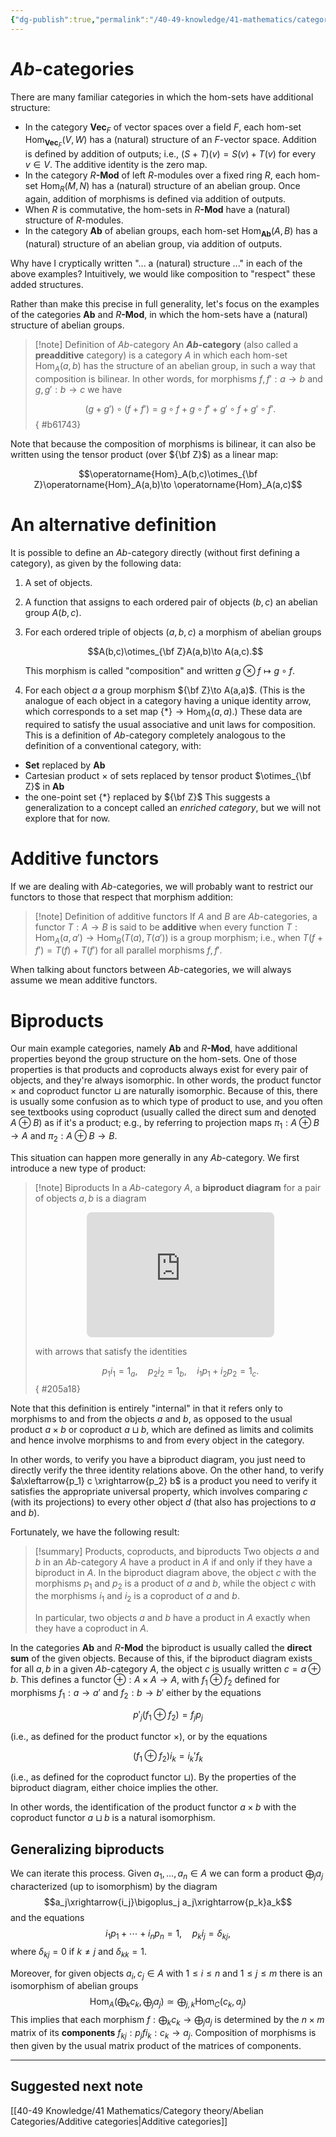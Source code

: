 ```yaml
---
{"dg-publish":true,"permalink":"/40-49-knowledge/41-mathematics/category-theory/abelian-categories/ab-categories/","tags":["category_theory/abelian_categories"],"updated":"2024-11-15T09:56:46-08:00"}
---
```


# $Ab$-categories

There are many familiar categories in which the hom-sets have additional structure:
- In the category $\textbf{Vec}_F$ of vector spaces over a field $F$, each hom-set $\operatorname{Hom}_{\textbf{Vec}_F}(V,W)$ has a (natural) structure of an $F$-vector space. Addition is defined by addition of outputs; i.e., $(S+T)(v)=S(v)+T(v)$ for every $v\in V$. The additive identity is the zero map.
- In the category $R\textbf{-Mod}$ of left $R$-modules over a fixed ring $R$, each hom-set $\operatorname{Hom}_R(M,N)$ has a (natural) structure of an abelian group. Once again, addition of morphisms is defined via addition of outputs.
- When $R$ is commutative, the hom-sets in $R\textbf{-Mod}$ have a (natural) structure of $R$-modules.
- In the category $\textbf{Ab}$ of abelian groups, each hom-set $\operatorname{Hom}_{\textbf{Ab}}(A,B)$ has a (natural) structure of an abelian group, via addition of outputs.

Why have I cryptically written "... a (natural) structure ..." in each of the above examples? Intuitively, we would like composition to "respect" these added structures.

Rather than make this precise in full generality, let's focus on the examples of the categories $\textbf{Ab}$ and $R\textbf{-Mod}$, in which the hom-sets have a (natural) structure of abelian groups.

> [!note] Definition of $Ab$-category
> An **$Ab$-category** (also called a **preadditive** category) is a category $A$ in which each hom-set $\operatorname{Hom}_A(a,b)$ has the structure of an abelian group, in such a way that composition is bilinear. In other words, for morphisms $f,f':a\to b$ and $g,g':b\to c$ we have
> 
> $$(g+g')\circ (f+f')=g\circ f+g\circ f'+g'\circ f+g'\circ f'.$$
{ #b61743}


Note that because the composition of morphisms is bilinear, it can also be written using the tensor product (over ${\bf Z}$) as a linear map:

$$\operatorname{Hom}_A(b,c)\otimes_{\bf Z}\operatorname{Hom}_A(a,b)\to \operatorname{Hom}_A(a,c)$$

# An alternative definition

It is possible to define an $Ab$-category directly (without first defining a category), as given by the following data:
1. A set of objects.
2. A function that assigns to each ordered pair of objects $(b,c)$ an abelian group $A(b,c)$.
3. For each ordered triple of objects $(a,b,c)$ a morphism of abelian groups
   
   $$A(b,c)\otimes_{\bf Z}A(a,b)\to A(a,c).$$
   
   This morphism is called "composition" and written $g\otimes f\mapsto g\circ f$.
1. For each object $a$ a group morphism ${\bf Z}\to A(a,a)$. (This is the analogue of each object in a category having a unique identity arrow, which corresponds to a set map $\{*\}\to \operatorname{Hom}_A(a,a)$.)
These data are required to satisfy the usual associative and unit laws for composition. This is a definition of $Ab$-category completely analogous to the definition of a conventional category, with:
- $\textbf{Set}$ replaced by $\textbf{Ab}$
- Cartesian product $\times$ of sets replaced by tensor product $\otimes_{\bf Z}$ in $\textbf{Ab}$
- the one-point set $\{*\}$ replaced by ${\bf Z}$
This suggests a generalization to a concept called an *enriched category*, but we will not explore that for now.

# Additive functors

If we are dealing with $Ab$-categories, we will probably want to restrict our functors to those that respect that morphism addition:

> [!note] Definition of additive functors
> If $A$ and $B$ are $Ab$-categories, a functor $T:A\to B$ is said to be **additive** when every function $T:\operatorname{Hom}_A(a,a')\to \operatorname{Hom}_B(T(a),T(a'))$ is a group morphism; i.e., when $T(f+f')=T(f)+T(f')$ for all parallel morphisms $f,f'$.

When talking about functors between $Ab$-categories, we will always assume we mean additive functors.
# Biproducts

Our main example categories, namely $\textbf{Ab}$ and $R\textbf{-Mod}$, have additional properties beyond the group structure on the hom-sets. One of those properties is that products and coproducts always exist for every pair of objects, and they're always isomorphic. In other words, the product functor $\times$ and coproduct functor $\sqcup$ are naturally isomorphic. Because of this, there is usually some confusion as to which type of product to use, and you often see textbooks using coproduct (usually called the direct sum and denoted $A\oplus B$) as if it's a product; e.g., by referring to projection maps $\pi_1:A\oplus B\to A$ and $\pi_2:A\oplus B\to B$.

This situation can happen more generally in any $Ab$-category. We first introduce a new type of product:

> [!note] Biproducts
> In a $Ab$-category $A$, a **biproduct diagram** for a pair of objects $a, b$ is a diagram
><iframe class="quiver-embed" src="https://q.uiver.app/#q=WzAsMyxbMCwwLCJhIl0sWzEsMCwiYyJdLFsyLDAsImIiXSxbMSwwLCJwXzEiLDIseyJvZmZzZXQiOjF9XSxbMSwyLCJwXzIiLDAseyJvZmZzZXQiOi0xfV0sWzEsMCwiaV8xIiwwLHsib2Zmc2V0IjotMSwic3R5bGUiOnsidGFpbCI6eyJuYW1lIjoiYXJyb3doZWFkIn0sImhlYWQiOnsibmFtZSI6Im5vbmUifX19XSxbMSwyLCJpXzIiLDIseyJvZmZzZXQiOjEsInN0eWxlIjp7InRhaWwiOnsibmFtZSI6ImFycm93aGVhZCJ9LCJoZWFkIjp7Im5hbWUiOiJub25lIn19fV1d&embed" width="300" height="200" style="border-radius: 8px; border: none; display: block; margin: auto"></iframe>
>
> with arrows that satisfy the identities
> 
> $$p_1i_1=1_a,\quad p_2i_2=1_b,\quad i_1p_1+i_2p_2=1_c.$$
{ #205a18}


Note that this definition is entirely "internal" in that it refers only to morphisms to and from the objects $a$ and $b$, as opposed to the usual product $a\times b$ or coproduct $a\sqcup b$, which are defined as limits and colimits and hence involve morphisms to and from every object in the category.

In other words, to verify you have a biproduct diagram, you just need to directly verify the three identity relations above. On the other hand, to verify $a\xleftarrow{p_1} c \xrightarrow{p_2} b$ is a product you need to verify it satisfies the appropriate universal property, which involves comparing $c$ (with its projections) to every other object $d$ (that also has projections to $a$ and $b$).

Fortunately, we have the following result:

> [!summary] Products, coproducts, and biproducts
> Two objects $a$ and $b$ in an $Ab$-category $A$ have a product in $A$ if and only if they have a biproduct in $A$. In the biproduct diagram above, the object $c$ with the morphisms $p_1$ and $p_2$ is a product of $a$ and $b$, while the object $c$ with the morphisms $i_1$ and $i_2$ is a coproduct of $a$ and $b$.
>
> In particular, two objects $a$ and $b$ have a product in $A$ exactly when they have a coproduct in $A$.

In the categories $\textbf{Ab}$ and $R\textbf{-Mod}$ the biproduct is usually called the **direct sum** of the given objects. Because of this, if the biproduct diagram exists for all $a, b$ in a given $Ab$-category $A$, the object $c$ is usually written $c=a\oplus b$. This defines a functor $\oplus:A\times A\to A$, with $f_1\oplus f_2$ defined for morphisms $f_1:a\to a'$ and $f_2:b\to b'$ either by the equations

$$p'_j(f_1\oplus f_2)=f_jp_j$$

(i.e., as defined for the product functor $\times$), or by the equations

$$(f_1\oplus f_2)i_k = i_k'f_k$$

(i.e., as defined for the coproduct functor $\sqcup$). By the properties of the biproduct diagram, either choice implies the other.

In other words, the identification of the product functor $a\times b$ with the coproduct functor $a\sqcup b$ is a natural isomorphism.

## Generalizing biproducts

We can iterate this process. Given $a_1, \ldots, a_n\in A$ we can form a product $\bigoplus_j a_j$ characterized (up to isomorphism) by the diagram
$$a_j\xrightarrow{i_j}\bigoplus_j a_j\xrightarrow{p_k}a_k$$
and the equations
$$i_1p_1+\cdots +i_np_n=1,\quad p_ki_j=\delta_{kj},$$
where $\delta_{kj}=0$ if $k\neq j$ and $\delta_{kk}=1$.

Moreover, for given objects $a_i, c_j\in A$ with $1\leq i\leq n$ and $1\leq j\leq m$ there is an isomorphism of abelian groups
$$\operatorname{Hom}_A\left(\bigoplus_k c_k,\bigoplus_j a_j\right)\simeq \bigoplus_{j,k}\operatorname{Hom}_C(c_k,a_j)$$
This implies that each morphism $f:\bigoplus_k c_k\to \bigoplus_j a_j$ is determined by the $n\times m$ matrix of its **components** $f_{kj}:p_jfi_k:c_k\to a_j$. Composition of morphisms is then given by the usual matrix product of the matrices of components.

---

## Suggested next note

[[40-49 Knowledge/41 Mathematics/Category theory/Abelian Categories/Additive categories\|Additive categories]]